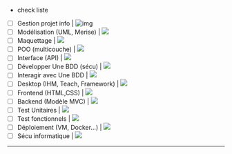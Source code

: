 * check liste

* [ ] Gestion projet info				|	![img](https://geps.dev/progress/15?dangerColor=800000&warningColor=ff9900&successColor=006600)
* [ ] ModéIisation  (UML, Merise)       	|	![](https://geps.dev/progress/0?dangerColor=800000&warningColor=ff9900&successColor=006600)
* [ ] Maquettage                      		|	![](https://geps.dev/progress/0?dangerColor=800000&warningColor=ff9900&successColor=006600)
* [ ] POO (multicouche)                 		|	![](https://geps.dev/progress/0?dangerColor=800000&warningColor=ff9900&successColor=006600)
* [ ] Interface (API)					|	![](https://geps.dev/progress/0?dangerColor=800000&warningColor=ff9900&successColor=006600)
* [ ] DéveIopper Une BDD (sécu)		|	![](https://geps.dev/progress/0?dangerColor=800000&warningColor=ff9900&successColor=006600)
* [ ] Interagir avec Une BDD			|	![](https://geps.dev/progress/0?dangerColor=800000&warningColor=ff9900&successColor=006600)
* [ ] Desktop (IHM, Teach, Framework)	|	![](https://geps.dev/progress/0?dangerColor=800000&warningColor=ff9900&successColor=006600)
* [ ] Frontend (HTML,CSS)			|	![](https://geps.dev/progress/0?dangerColor=800000&warningColor=ff9900&successColor=006600)
* [ ] Backend (ModèIe MVC)			|	![](https://geps.dev/progress/0?dangerColor=800000&warningColor=ff9900&successColor=006600)
* [ ] Test Unitaires					|	![](https://geps.dev/progress/0?dangerColor=800000&warningColor=ff9900&successColor=006600)
* [ ] Test fonctionneIs				|	![](https://geps.dev/progress/0?dangerColor=800000&warningColor=ff9900&successColor=006600)
* [ ] DépIoiement (VM, Docker...)		|	![](https://geps.dev/progress/0?dangerColor=800000&warningColor=ff9900&successColor=006600)
* [ ] Sécu informatique				|	![](https://geps.dev/progress/0?dangerColor=800000&warningColor=ff9900&successColor=006600)

---
